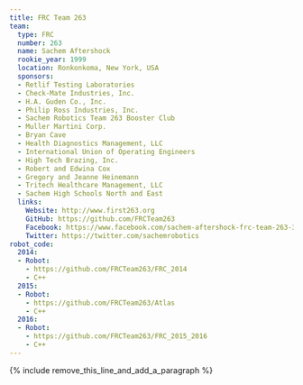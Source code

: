 ```yaml
---
title: FRC Team 263
team:
  type: FRC
  number: 263
  name: Sachem Aftershock
  rookie_year: 1999
  location: Ronkonkoma, New York, USA
  sponsors:
  - Retlif Testing Laboratories
  - Check-Mate Industries, Inc.
  - H.A. Guden Co., Inc.
  - Philip Ross Industries, Inc.
  - Sachem Robotics Team 263 Booster Club
  - Muller Martini Corp.
  - Bryan Cave
  - Health Diagnostics Management, LLC
  - International Union of Operating Engineers
  - High Tech Brazing, Inc.
  - Robert and Edwina Cox
  - Gregory and Jeanne Heinemann
  - Tritech Healthcare Management, LLC
  - Sachem High Schools North and East
  links:
    Website: http://www.first263.org
    GitHub: https://github.com/FRCTeam263
    Facebook: https://www.facebook.com/sachem-aftershock-frc-team-263-356163297733171
    Twitter: https://twitter.com/sachemrobotics
robot_code:
  2014:
  - Robot:
    - https://github.com/FRCTeam263/FRC_2014
    - C++
  2015:
  - Robot:
    - https://github.com/FRCTeam263/Atlas
    - C++
  2016:
  - Robot:
    - https://github.com/FRCTeam263/FRC_2015_2016
    - C++
---
```


{% include remove_this_line_and_add_a_paragraph %}